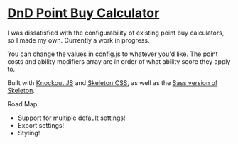 # [DnD Point Buy Calculator](https://flashynuff.github.io/point_buy_calculator/)

I was dissatisfied with the configurability of existing point buy calculators, so I made my own. Currently a work in progress.

You can change the values in config.js to whatever you'd like. The point costs and ability modifiers array are in order of what ability score they apply to.

Built with [Knockout JS](http://knockoutjs.com) and [Skeleton CSS](http://getskeleton.com), as well as the [Sass version of Skeleton](https://github.com/whatsnewsaes/Skeleton-Sass).

Road Map:
* Support for multiple default settings!
* Export settings!
* Styling!